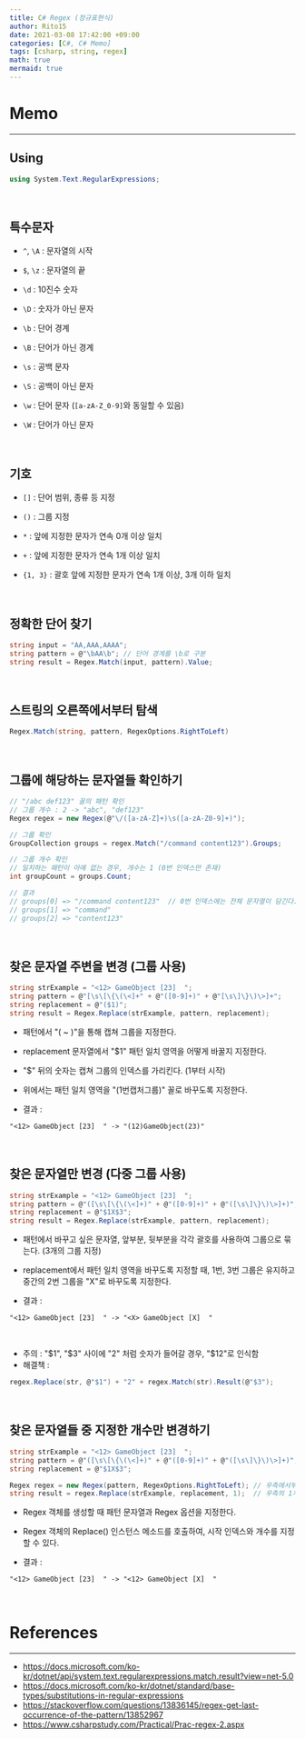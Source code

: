 ```yaml
---
title: C# Regex (정규표현식)
author: Rito15
date: 2021-03-08 17:42:00 +09:00
categories: [C#, C# Memo]
tags: [csharp, string, regex]
math: true
mermaid: true
---
```


# Memo
---

## Using

```cs
using System.Text.RegularExpressions;
```

<br>

## **특수문자**

- `^`, `\A` : 문자열의 시작

- `$`, `\z` : 문자열의 끝

- `\d` : 10진수 숫자

- `\D` : 숫자가 아닌 문자

- `\b` : 단어 경계

- `\B` : 단어가 아닌 경계

- `\s` : 공백 문자

- `\S` : 공백이 아닌 문자

- `\w` : 단어 문자 (`[a-zA-Z_0-9]`와 동일할 수 있음)

- `\W` : 단어가 아닌 문자

<br>

## **기호**

- `[]` : 단어 범위, 종류 등 지정

- `()` : 그룹 지정

- `*` : 앞에 지정한 문자가 연속 0개 이상 일치

- `+` : 앞에 지정한 문자가 연속 1개 이상 일치

- `{1, 3}` : 괄호 앞에 지정한 문자가 연속 1개 이상, 3개 이하 일치

<br>

## **정확한 단어 찾기**

```cs
string input = "AA,AAA,AAAA";
string pattern = @"\bAA\b"; // 단어 경계를 \b로 구분
string result = Regex.Match(input, pattern).Value;
```

<br>

## **스트링의 오른쪽에서부터 탐색**

```cs
Regex.Match(string, pattern, RegexOptions.RightToLeft)
```

<br>



## **그룹에 해당하는 문자열들 확인하기**

```cs
// "/abc def123" 꼴의 패턴 확인
// 그룹 개수 : 2 -> "abc", "def123"
Regex regex = new Regex(@"\/([a-zA-Z]+)\s([a-zA-Z0-9]+)");

// 그룹 확인
GroupCollection groups = regex.Match("/command content123").Groups;

// 그룹 개수 확인
// 일치하는 패턴이 아예 없는 경우, 개수는 1 (0번 인덱스만 존재)
int groupCount = groups.Count;

// 결과
// groups[0] => "/command content123"  // 0번 인덱스에는 전체 문자열이 담긴다.
// groups[1] => "command"
// groups[2] => "content123"
```

<br>



## **찾은 문자열 주변을 변경 (그룹 사용)**

```cs
string strExample = "<12> GameObject [23]  ";
string pattern = @"[\s\[\{\(\<]+" + @"([0-9]+)" + @"[\s\]\}\)\>]+";
string replacement = @"($1)";
string result = Regex.Replace(strExample, pattern, replacement);
```

- 패턴에서 "( ~ )"을 통해 캡쳐 그룹을 지정한다.

- replacement 문자열에서 "$1" 패턴 일치 영역을 어떻게 바꿀지 지정한다.

- "$" 뒤의 숫자는 캡쳐 그룹의 인덱스를 가리킨다. (1부터 시작)

- 위에서는 패턴 일치 영역을 "(1번캡처그룹)" 꼴로 바꾸도록 지정한다.

- 결과 : 

```
"<12> GameObject [23]  " -> "(12)GameObject(23)"
```

<br>



## **찾은 문자열만 변경 (다중 그룹 사용)**

```cs
string strExample = "<12> GameObject [23]  ";
string pattern = @"([\s\[\{\(\<]+)" + @"([0-9]+)" + @"([\s\]\}\)\>]+)";
string replacement = @"$1X$3";
string result = Regex.Replace(strExample, pattern, replacement);
```

- 패턴에서 바꾸고 싶은 문자열, 앞부분, 뒷부분을 각각 괄호를 사용하여 그룹으로 묶는다. (3개의 그룹 지정)

- replacement에서 패턴 일치 영역을 바꾸도록 지정할 때, 1번, 3번 그룹은 유지하고 중간의 2번 그룹을 "X"로 바꾸도록 지정한다.

- 결과 : 

```
"<12> GameObject [23]  " -> "<X> GameObject [X]  "
```

<br>

- 주의 : "$1", "$3" 사이에 "2" 처럼 숫자가 들어갈 경우, "$12"로 인식함
- 해결책 : 

```cs
regex.Replace(str, @"$1") + "2" + regex.Match(str).Result(@"$3");
```

<br>



## **찾은 문자열들 중 지정한 개수만 변경하기**

```cs
string strExample = "<12> GameObject [23]  ";
string pattern = @"([\s\[\{\(\<]+)" + @"([0-9]+)" + @"([\s\]\}\)\>]+)";
string replacement = @"$1X$3";

Regex regex = new Regex(pattern, RegexOptions.RightToLeft); // 우측에서부터 매치
string result = regex.Replace(strExample, replacement, 1);  // 우측의 1개만 변경
```

- Regex 객체를 생성할 때 패턴 문자열과 Regex 옵션을 지정한다.

- Regex 객체의 Replace() 인스턴스 메소드를 호출하여, 시작 인덱스와 개수를 지정할 수 있다.

- 결과 : 

```
"<12> GameObject [23]  " -> "<12> GameObject [X]  "
```

<br>



# References
---
- <https://docs.microsoft.com/ko-kr/dotnet/api/system.text.regularexpressions.match.result?view=net-5.0>
- <https://docs.microsoft.com/ko-kr/dotnet/standard/base-types/substitutions-in-regular-expressions>
- <https://stackoverflow.com/questions/13836145/regex-get-last-occurrence-of-the-pattern/13852967>
- <https://www.csharpstudy.com/Practical/Prac-regex-2.aspx>